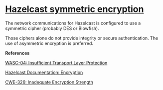 # [Hazelcast symmetric encryption](http://find-sec-bugs.github.io/bugs.htm#HAZELCAST_SYMMETRIC_ENCRYPTION)

The network communications for Hazelcast is configured to use a symmetric cipher (probably DES or Blowfish).

Those ciphers alone do not provide integrity or secure authentication. The use of asymmetric encryption is preferred.

**References**  

[WASC-04: Insufficient Transport Layer Protection](http://projects.webappsec.org/w/page/13246945/Insufficient%20Transport%20Layer%20Protection)  

[Hazelcast Documentation: Encryption](http://docs.hazelcast.org/docs/3.5/manual/html/encryption.html)  

[CWE-326: Inadequate Encryption Strength](http://cwe.mitre.org/data/definitions/326.html)